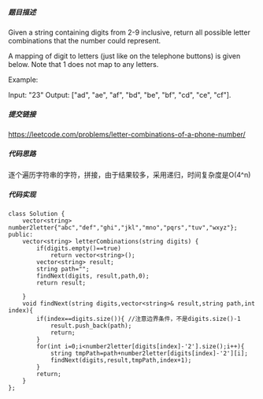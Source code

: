 ##### 题目描述
Given a string containing digits from 2-9 inclusive, return all possible letter combinations that the number could represent.

A mapping of digit to letters (just like on the telephone buttons) is given below. Note that 1 does not map to any letters.

Example:

Input: "23"
Output: ["ad", "ae", "af", "bd", "be", "bf", "cd", "ce", "cf"].
##### 提交链接
https://leetcode.com/problems/letter-combinations-of-a-phone-number/



##### 代码思路
逐个遍历字符串的字符，拼接，由于结果较多，采用递归，时间复杂度是O(4^n)


##### 代码实现

```
class Solution {
    vector<string> number2letter{"abc","def","ghi","jkl","mno","pqrs","tuv","wxyz"};
public:
    vector<string> letterCombinations(string digits) {
        if(digits.empty()==true)
            return vector<string>();
        vector<string> result;
        string path="";
        findNext(digits, result,path,0);
        return result;
        
    }
    void findNext(string digits,vector<string>& result,string path,int index){
        if(index==digits.size()){ //注意边界条件，不是digits.size()-1
            result.push_back(path);
            return;
        }
        for(int i=0;i<number2letter[digits[index]-'2'].size();i++){
            string tmpPath=path+number2letter[digits[index]-'2'][i];
            findNext(digits,result,tmpPath,index+1);
        }
        return;
    }
};


```

